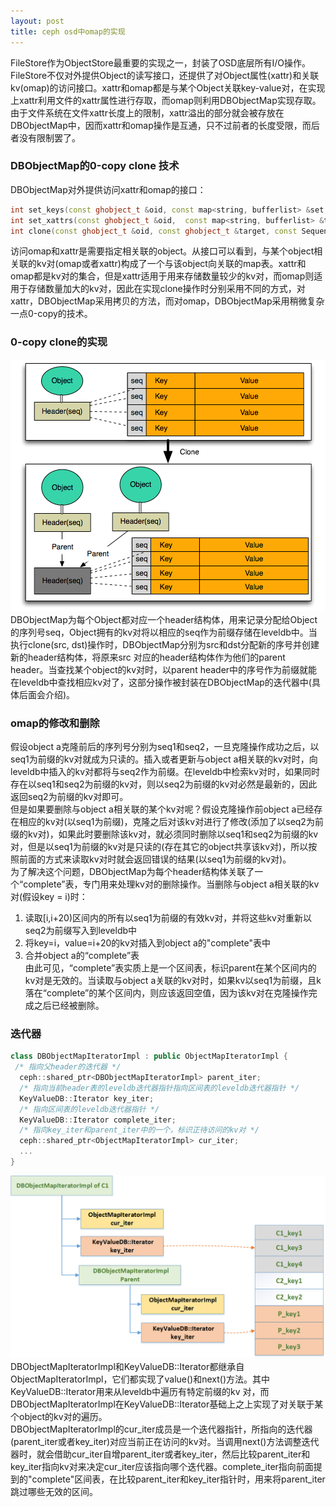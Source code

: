 ```yaml
---
layout: post
title: ceph osd中omap的实现
---
```


FileStore作为ObjectStore最重要的实现之一，封装了OSD底层所有I/O操作。FileStore不仅对外提供Object的读写接口，还提供了对Object属性(xattr)和关联kv(omap)的访问接口。xattr和omap都是与某个Object关联key-value对，在实现上xattr利用文件的xattr属性进行存取，而omap则利用DBObjectMap实现存取。由于文件系统在文件xattr长度上的限制，xattr溢出的部分就会被存放在DBObjectMap中，因而xattr和omap操作是互通，只不过前者的长度受限，而后者没有限制罢了。<br>

### DBObjectMap的0-copy clone 技术
 DBObjectMap对外提供访问xattr和omap的接口：<br>

``` c++
int set_keys(const ghobject_t &oid, const map<string, bufferlist> &set, const SequencerPosition *spos=0);
int set_xattrs(const ghobject_t &oid,  const map<string, bufferlist> &to_set,  const SequencerPosition *spos=0);
int clone(const ghobject_t &oid, const ghobject_t &target, const SequencerPosition *spos); 
``` 

 访问omap和xattr是需要指定相关联的object。从接口可以看到，与某个object相关联的kv对(omap或者xattr)构成了一个与该object向关联的map表。xattr和omap都是kv对的集合，但是xattr适用于用来存储数量较少的kv对，而omap则适用于存储数量加大的kv对，因此在实现clone操作时分别采用不同的方式，对xattr，DBObjectMap采用拷贝的方法，而对omap，DBObjectMap采用稍微复杂一点0-copy的技术。<br>
 
### 0-copy clone的实现
![](/images/omap/clone.png) <br>
 DBObjectMap为每个Object都对应一个header结构体，用来记录分配给Object的序列号seq，Object拥有的kv对将以相应的seq作为前缀存储在leveldb中。当执行clone(src, dst)操作时，DBObjectMap分别为src和dst分配新的序号并创建新的header结构体，将原来src 对应的header结构体作为他们的parent header。当查找某个object的kv对时，以parent header中的序号作为前缀就能在leveldb中查找相应kv对了，这部分操作被封装在DBObjectMap的迭代器中(具体后面会介绍)。<br>
 
### omap的修改和删除
 假设object a克隆前后的序列号分别为seq1和seq2，一旦克隆操作成功之后，以seq1为前缀的kv对就成为只读的。插入或者更新与object a相关联的kv对时，向leveldb中插入的kv对都将与seq2作为前缀。在leveldb中检索kv对时，如果同时存在以seq1和seq2为前缀的kv对，则以seq2为前缀的kv对必然是最新的，因此返回seq2为前缀的kv对即可。<br>
 但是如果要删除与object a相关联的某个kv对呢？假设克隆操作前object a已经存在相应的kv对(以seq1为前缀)，克隆之后对该kv对进行了修改(添加了以seq2为前缀的kv对)，如果此时要删除该kv对，就必须同时删除以seq1和seq2为前缀的kv对，但是以seq1为前缀的kv对是只读的(存在其它的object共享该kv对)，所以按照前面的方式来读取kv对时就会返回错误的结果(以seq1为前缀的kv对)。<br>
 为了解决这个问题，DBObjectMap为每个header结构体关联了一个“complete”表，专门用来处理kv对的删除操作。当删除与object a相关联的kv对(假设key = i)时：<br>
  1. 读取[i,i+20)区间内的所有以seq1为前缀的有效kv对，并将这些kv对重新以seq2为前缀写入到leveldb中<br>
  2. 将key=i，value=i+20的kv对插入到object a的"complete"表中<br>
  3. 合并object a的“complete”表<br>
 由此可见，“complete”表实质上是一个区间表，标识parent在某个区间内的kv对是无效的。当读取与object a关联的kv对时，如果kv以seq1为前缀，且k落在“complete”的某个区间内，则应该返回空值，因为该kv对在克隆操作完成之后已经被删除。<br>

### 迭代器

```cpp
class DBObjectMapIteratorImpl : public ObjectMapIteratorImpl {
 /* 指向父header的迭代器 */
  ceph::shared_ptr<DBObjectMapIteratorImpl> parent_iter;
  /* 指向当前header表的leveldb迭代器指针指向区间表的leveldb迭代器指针 */
  KeyValueDB::Iterator key_iter;
  /* 指向区间表的leveldb迭代器指针 */
  KeyValueDB::Iterator complete_iter;
  /* 指向key_iter和parent_iter中的一个，标识正待访问的kv对 */
  ceph::shared_ptr<ObjectMapIteratorImpl> cur_iter; 
  ...
}
```
![](/images/omap/omap_iter.png) <br>
DBObjectMapIteratorImpl和KeyValueDB::Iterator都继承自ObjectMapIteratorImpl，它们都实现了value()和next()方法。其中KeyValueDB::Iterator用来从leveldb中遍历有特定前缀的kv
对，而DBObjectMapIteratorImpl在KeyValueDB::Iterator基础上之上实现了对关联于某个object的kv对的遍历。<br>
DBObjectMapIteratorImpl的cur_iter成员是一个迭代器指针，所指向的迭代器(parent_iter或者key_iter)对应当前正在访问的kv对。当调用next()方法调整迭代器时，就会借助cur_iter自增parent_iter或者key_iter，然后比较parent_iter和key_iter指向kv对来决定cur_iter应该指向哪个迭代器。complete_iter指向前面提到的"complete"区间表，在比较parent_iter和key_iter指针时，用来将parent_iter跳过哪些无效的区间。
